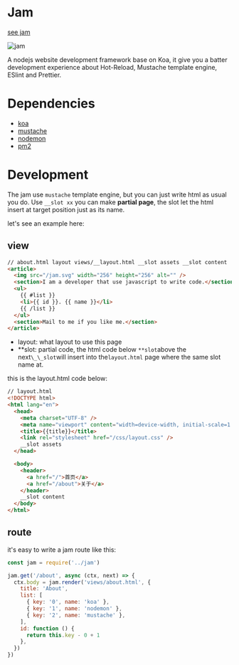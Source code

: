 # Jam

[see jam](172.30.199.153:6600)

![jam](http://172.30.199.153:6600/jam.svg)

A nodejs website development framework base on Koa, it give you a batter development experience about Hot-Reload, Mustache template engine, ESlint and Prettier.

# Dependencies

- [koa](https://github.com/koajs/koa)
- [mustache](https://github.com/janl/mustache.js/)
- [nodemon](https://github.com/remy/nodemon)
- [pm2](https://github.com/Unitech/pm2)

# Development

The jam use `mustache` template engine, but you can just write html as usual you do. Use `__slot xx` you can make **partial page**, the slot let the html insert at target position just as its name.

let's see an example here:

## view

```html
// about.html layout views/__layout.html __slot assets __slot content
<article>
  <img src="/jam.svg" width="256" height="256" alt="" />
  <section>I am a developer that use javascript to write code.</section>
  <ul>
    {{ #list }}
    <li>{{ id }}. {{ name }}</li>
    {{ /list }}
  </ul>
  <section>Mail to me if you like me.</section>
</article>
```

- layout: what layout to use this page
- **slot: partial code, the html code below `**slot`above the next`\_\_slot`will insert into the`layout.html` page where the same slot name at.

this is the layout.html code below:

```html
// layout.html
<!DOCTYPE html>
<html lang="en">
  <head>
    <meta charset="UTF-8" />
    <meta name="viewport" content="width=device-width, initial-scale=1.0" />
    <title>{{title}}</title>
    <link rel="stylesheet" href="/css/layout.css" />
    __slot assets
  </head>

  <body>
    <header>
      <a href="/">首页</a>
      <a href="/about">关于</a>
    </header>
    __slot content
  </body>
</html>
```

## route

it's easy to write a jam route like this:

```js
const jam = require('../jam')

jam.get('/about', async (ctx, next) => {
  ctx.body = jam.render('views/about.html', {
    title: 'About',
    list: [
      { key: '0', name: 'koa' },
      { key: '1', name: 'nodemon' },
      { key: '2', name: 'mustache' },
    ],
    id: function () {
      return this.key - 0 + 1
    },
  })
})
```
